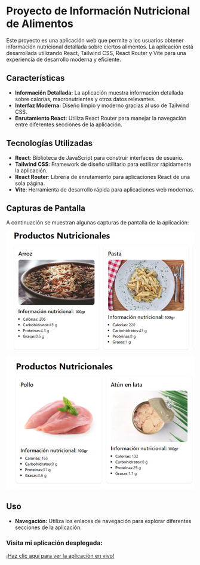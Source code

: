 # Proyecto de Información Nutricional de Alimentos

Este proyecto es una aplicación web que permite a los usuarios obtener información nutricional detallada sobre ciertos alimentos. La aplicación está desarrollada utilizando React, Tailwind CSS, React Router y Vite para una experiencia de desarrollo moderna y eficiente.

## Características

- **Información Detallada:** La aplicación muestra información detallada sobre calorías, macronutrientes y otros datos relevantes.
- **Interfaz Moderna:** Diseño limpio y moderno gracias al uso de Tailwind CSS.
- **Enrutamiento React:** Utiliza React Router para manejar la navegación entre diferentes secciones de la aplicación.

## Tecnologías Utilizadas

- **React**: Biblioteca de JavaScript para construir interfaces de usuario.
- **Tailwind CSS**: Framework de diseño utilitario para estilizar rápidamente la aplicación.
- **React Router**: Librería de enrutamiento para aplicaciones React de una sola página.
- **Vite**: Herramienta de desarrollo rápida para aplicaciones web modernas.

## Capturas de Pantalla

A continuación se muestran algunas capturas de pantalla de la aplicación:

![imagen seccion carbohidratos](./src/assets/carbo.png)

![imagen seccion proteinas](./src/assets/prote.png)

## Uso

- **Navegación:** Utiliza los enlaces de navegación para explorar diferentes secciones de la aplicación.

### Visita mi aplicación desplegada:

[¡Haz clic aquí para ver la aplicación en vivo!](https://javiergualpa1503.github.io/NutriFoods)
